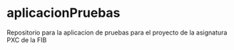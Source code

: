 aplicacionPruebas
=================

Repositorio para la aplicacion de pruebas para el proyecto de la asignatura PXC de la FIB
